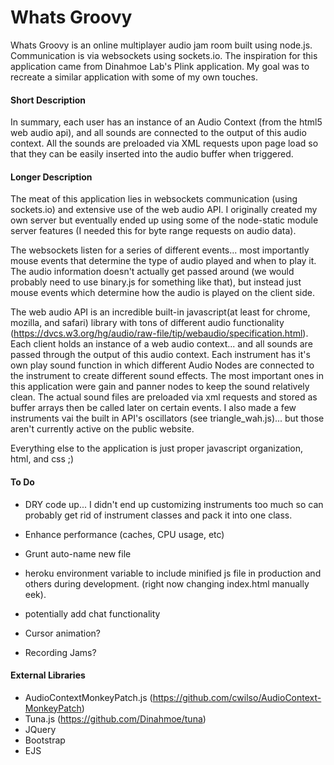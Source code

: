 # Whats Groovy

Whats Groovy is an online multiplayer audio jam room built using node.js. Communication is via websockets using sockets.io. The inspiration for this application came from Dinahmoe Lab's Plink application. My goal was to recreate a similar application with some of my own touches. 

#### Short Description

In summary, each user has an instance of an Audio Context (from the html5 web audio api), and all sounds are connected to the output of this audio context. All the sounds are preloaded via XML requests upon page load so that they can be easily inserted into the audio buffer when triggered.

#### Longer Description

The meat of this application lies in websockets communication (using sockets.io) and extensive use of the web audio API. I originally created my own server but eventually ended up using some of the node-static module server features (I needed this for byte range requests on audio data).

The websockets listen for a series of different events... most importantly mouse events that determine the type of audio played and when to play it. The audio information doesn't actually get passed around (we would probably need to use binary.js for something like that), but instead just mouse events which determine how the audio is played on the client side.  

The web audio API is an incredible built-in javascript(at least for chrome, mozilla, and safari) library with tons of different audio functionality (https://dvcs.w3.org/hg/audio/raw-file/tip/webaudio/specification.html). Each client holds an instance of a web audio context... and all sounds are passed through the output of this audio context. Each instrument has it's own play sound function in which different Audio Nodes are connected to the instrument to create different sound effects. The most important ones in this application were gain and panner nodes to keep the sound relatively clean. The actual sound files are preloaded via xml requests and stored as buffer arrays then be called later on certain events. I also made a few instruments vai the built in API's oscillators (see triangle_wah.js)... but those aren't currently active on the public website.

Everything else to the application is just proper javascript organization, html, and css ;)

#### To Do

- DRY code up... I didn't end up customizing instruments too much so can probably get rid of instrument classes and pack it into one class. 

- Enhance performance (caches, CPU usage, etc)

- Grunt auto-name new file 

- heroku environment variable to include minified js file in production and others during development. (right now changing index.html manually eek).

- potentially add chat functionality

- Cursor animation?

- Recording Jams?

#### External Libraries

- AudioContextMonkeyPatch.js (https://github.com/cwilso/AudioContext-MonkeyPatch)
- Tuna.js (https://github.com/Dinahmoe/tuna)
- JQuery
- Bootstrap
- EJS